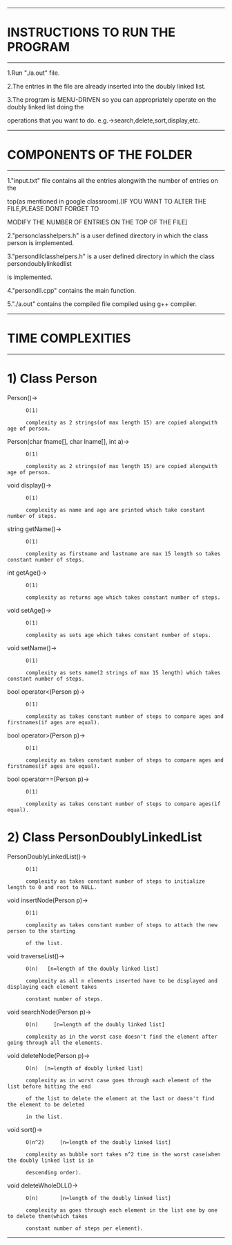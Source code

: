 --------------------------------

# INSTRUCTIONS TO RUN THE PROGRAM

--------------------------------


1.Run "./a.out" file.


2.The entries in the file are already inserted into the doubly linked list.


3.The program is MENU-DRIVEN so you can appropriately operate on the doubly linked list doing the

  operations that you want to do. e.g.->search,delete,sort,display,etc.


---------------------------

# COMPONENTS OF THE FOLDER

---------------------------


1."input.txt" file contains all the entries alongwith the number of entries on the

  top(as mentioned in google classroom).[IF YOU WANT TO ALTER THE FILE,PLEASE DONT FORGET TO

  MODIFY THE NUMBER OF ENTRIES ON THE TOP OF THE FILE]


2."personclasshelpers.h" is a user defined directory in which the class person is implemented.


3."persondllclasshelpers.h" is a user defined directory in which the class persondoublylinkedlist

  is implemented.


4."persondll.cpp" contains the main function.


5."./a.out" contains the compiled file compiled using g++ compiler.


---------------------------------------------

# TIME COMPLEXITIES

---------------------------------------------



# 1) Class Person



  Person()->

          O(1)

          complexity as 2 strings(of max length 15) are copied alongwith age of person.


  Person(char fname[], char lname[], int a)->

          O(1)

          complexity as 2 strings(of max length 15) are copied alongwith age of person.


  void display()->

          O(1)

          complexity as name and age are printed which take constant number of steps.


  string getName()->

          O(1)

          complexity as firstname and lastname are max 15 length so takes constant number of steps.


  int getAge()->

          O(1)

          complexity as returns age which takes constant number of steps.


  void setAge()->

          O(1)

          complexity as sets age which takes constant number of steps.


  void setName()->

          O(1)

          complexity as sets name(2 strings of max 15 length) which takes constant number of steps.


  bool operator<(Person p)->

          O(1)

          complexity as takes constant number of steps to compare ages and firstnames(if ages are equal).


  bool operator>(Person p)->

          O(1)

          complexity as takes constant number of steps to compare ages and firstnames(if ages are equal).


  bool operator==(Person p)->

          O(1)

          complexity as takes constant number of steps to compare ages(if equal).



# 2) Class PersonDoublyLinkedList



  PersonDoublyLinkedList()->

          O(1)

          complexity as takes constant number of steps to initialize length to 0 and root to NULL.


  void insertNode(Person p)->

          O(1)

          complexity as takes constant number of steps to attach the new person to the starting

          of the list.


  void traverseList()->

          O(n)   [n=length of the doubly linked list]

          complexity as all n elements inserted have to be displayed and displaying each element takes

          constant number of steps.


  void searchNode(Person p)->

          O(n)     [n=length of the doubly linked list]

          complexity as in the worst case doesn't find the element after going through all the elements.


  void deleteNode(Person p)->

          O(n)  [n=length of doubly linked list]

          complexity as in worst case goes through each element of the list before hitting the end

          of the list to delete the element at the last or doesn't find the element to be deleted

          in the list.


  void sort()->

          O(n^2)     [n=length of the doubly linked list]

          complexity as bubble sort takes n^2 time in the worst case(when the doubly linked list is in

          descending order).


  void deleteWholeDLL()->

          O(n)       [n=length of the doubly linked list]

          complexity as goes through each element in the list one by one to delete them(which takes

          constant number of steps per element).


--------------------------------------------------------------------------------------

